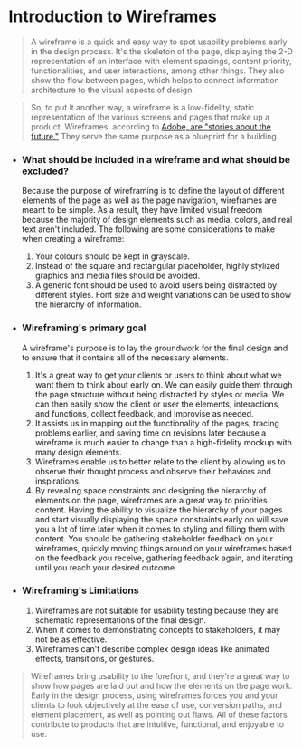 # **Introduction to Wireframes**

> A wireframe is a quick and easy way to spot usability problems early in the design process. It's the skeleton of the page, displaying the 2-D representation of an interface with element spacings, content priority, functionalities, and user interactions, among other things. They also show the flow between pages, which helps to connect information architecture to the visual aspects of design.

> So, to put it another way, a wireframe is a low-fidelity, static representation of the various screens and pages that make up a product. Wireframes, according to [Adobe, are "stories about the future."](https://xd.adobe.com/ideas/process/wireframing/wireframe-design-definition/) They serve the same purpose as a blueprint for a building.

- ### **What should be included in a wireframe and what should be excluded?**
    Because the purpose of wireframing is to define the layout of different elements of the page as well as the page navigation, wireframes are meant to be simple. As a result, they have limited visual freedom because the majority of design elements such as media, colors, and real text aren't included. The following are some considerations to make when creating a wireframe:

    1. Your colours should be kept in grayscale.
    2. Instead of the square and rectangular placeholder, highly stylized graphics and media files should be avoided.
    3. A generic font should be used to avoid users being distracted by different styles. Font size and weight variations can be used to show the hierarchy of information.
    
- ### **Wireframing's primary goal**

    A wireframe's purpose is to lay the groundwork for the final design and to ensure that it contains all of the necessary elements.

    1. It's a great way to get your clients or users to think about what we want them to think about early on. We can easily guide them through the page structure without being distracted by styles or media. We can then easily show the client or user the elements, interactions, and functions, collect feedback, and improvise as needed.
    2. It assists us in mapping out the functionality of the pages, tracing problems earlier, and saving time on revisions later because a wireframe is much easier to change than a high-fidelity mockup with many design elements.
    3. Wireframes enable us to better relate to the client by allowing us to observe their thought process and observe their behaviors and inspirations.
    4. By revealing space constraints and designing the hierarchy of elements on the page, wireframes are a great way to priorities content. Having the ability to visualize the hierarchy of your pages and start visually displaying the space constraints early on will save you a lot of time later when it comes to styling and filling them with content. You should be gathering stakeholder feedback on your wireframes, quickly moving things around on your wireframes based on the feedback you receive, gathering feedback again, and iterating until you reach your desired outcome.

- ### **Wireframing's Limitations**
    1. Wireframes are not suitable for usability testing because they are schematic representations of the final design.
    2. When it comes to demonstrating concepts to stakeholders, it may not be as effective.
    3. Wireframes can't describe complex design ideas like animated effects, transitions, or gestures.

> Wireframes bring usability to the forefront, and they're a great way to show how pages are laid out and how the elements on the page work. Early in the design process, using wireframes forces you and your clients to look objectively at the ease of use, conversion paths, and element placement, as well as pointing out flaws. All of these factors contribute to products that are intuitive, functional, and enjoyable to use.